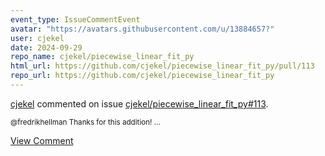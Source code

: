 ```yaml
---
event_type: IssueCommentEvent
avatar: "https://avatars.githubusercontent.com/u/13884657?"
user: cjekel
date: 2024-09-29
repo_name: cjekel/piecewise_linear_fit_py
html_url: https://github.com/cjekel/piecewise_linear_fit_py/pull/113
repo_url: https://github.com/cjekel/piecewise_linear_fit_py
---
```


<a href='https://github.com/cjekel' target='_blank'>cjekel</a> commented on issue <a href='https://github.com/cjekel/piecewise_linear_fit_py/pull/113' target='_blank'>cjekel/piecewise_linear_fit_py#113</a>.

<small>@fredrikhellman Thanks for this addition!...</small>

<a href='https://github.com/cjekel/piecewise_linear_fit_py/pull/113' target='_blank'>View Comment</a>